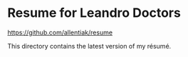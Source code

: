 # Resume for Leandro Doctors

https://github.com/allentiak/resume

This directory contains the latest version of my résumé.

